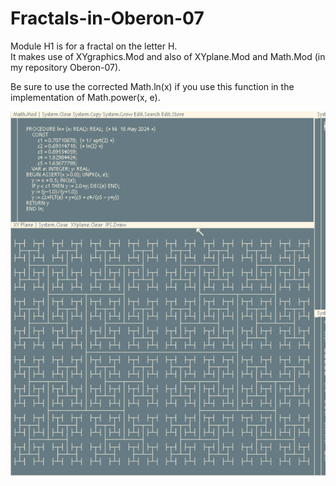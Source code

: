 # Fractals-in-Oberon-07

Module H1 is for a fractal on the letter H. <br>
It makes use of XYgraphics.Mod and also of XYplane.Mod and Math.Mod (in my repository Oberon-07).

Be sure to use the corrected Math.ln(x) if you use this function in the implementation of Math.power(x, e).


![Screenshot](H1.png)

